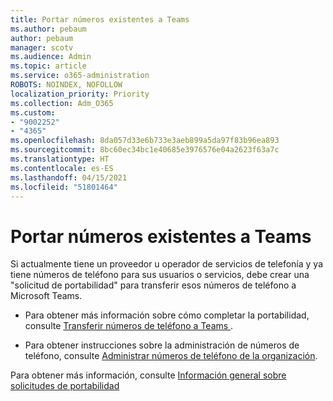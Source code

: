 ```yaml
---
title: Portar números existentes a Teams
ms.author: pebaum
author: pebaum
manager: scotv
ms.audience: Admin
ms.topic: article
ms.service: o365-administration
ROBOTS: NOINDEX, NOFOLLOW
localization_priority: Priority
ms.collection: Adm_O365
ms.custom:
- "9002252"
- "4365"
ms.openlocfilehash: 8da057d33e6b733e3aeb899a5da97f83b96ea893
ms.sourcegitcommit: 8bc60ec34bc1e40685e3976576e04a2623f63a7c
ms.translationtype: HT
ms.contentlocale: es-ES
ms.lasthandoff: 04/15/2021
ms.locfileid: "51801464"
---
```

# <a name="port-existing-numbers-to-teams"></a>Portar números existentes a Teams

Si actualmente tiene un proveedor u operador de servicios de telefonía y ya tiene números de teléfono para sus usuarios o servicios, debe crear una "solicitud de portabilidad" para transferir esos números de teléfono a Microsoft Teams.

- Para obtener más información sobre cómo completar la portabilidad, consulte [Transferir números de teléfono a Teams ](https://docs.microsoft.com/microsoftteams/phone-number-calling-plans/transfer-phone-numbers-to-teams). 

- Para obtener instrucciones sobre la administración de números de teléfono, consulte [Administrar números de teléfono de la organización](https://docs.microsoft.com/microsoftteams/manage-phone-numbers-for-your-organization/manage-phone-numbers-for-your-organization). 

Para obtener más información, consulte [Información general sobre solicitudes de portabilidad](https://docs.microsoft.com/MicrosoftTeams/phone-number-calling-plans/port-order-overview) 
